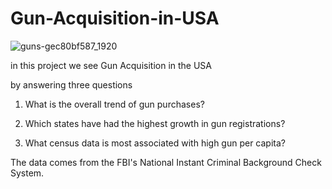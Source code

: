 # Gun-Acquisition-in-USA
![guns-gec80bf587_1920](https://user-images.githubusercontent.com/63183189/219948215-ebe0ec31-e026-493f-8dfc-c3c826585ee7.jpg)

in this project we see Gun Acquisition in the USA

by answering three questions 

1. What is the overall trend of gun purchases? 

2. Which states have had the highest growth in gun registrations? 

3. What census data is most associated with high gun per capita?
   
  The data comes from the FBI's National Instant Criminal Background Check System.
